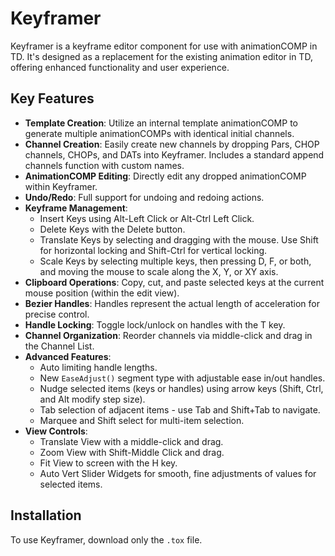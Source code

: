 # Keyframer

Keyframer is a keyframe editor component for use with animationCOMP in TD. It's designed as a replacement for the existing animation editor in TD, offering enhanced functionality and user experience.

## Key Features

- **Template Creation**: Utilize an internal template animationCOMP to generate multiple animationCOMPs with identical initial channels.
- **Channel Creation**: Easily create new channels by dropping Pars, CHOP channels, CHOPs, and DATs into Keyframer. Includes a standard append channels function with custom names.
- **AnimationCOMP Editing**: Directly edit any dropped animationCOMP within Keyframer.
- **Undo/Redo**: Full support for undoing and redoing actions.
- **Keyframe Management**:
  - Insert Keys using Alt-Left Click or Alt-Ctrl Left Click.
  - Delete Keys with the Delete button.
  - Translate Keys by selecting and dragging with the mouse. Use Shift for horizontal locking and Shift-Ctrl for vertical locking.
  - Scale Keys by selecting multiple keys, then pressing D, F, or both, and moving the mouse to scale along the X, Y, or XY axis.
- **Clipboard Operations**: Copy, cut, and paste selected keys at the current mouse position (within the edit view).
- **Bezier Handles**: Handles represent the actual length of acceleration for precise control.
- **Handle Locking**: Toggle lock/unlock on handles with the T key.
- **Channel Organization**: Reorder channels via middle-click and drag in the Channel List.
- **Advanced Features**:
  - Auto limiting handle lengths.
  - New `EaseAdjust()` segment type with adjustable ease in/out handles.
  - Nudge selected items (keys or handles) using arrow keys (Shift, Ctrl, and Alt modify step size).
  - Tab selection of adjacent items - use Tab and Shift+Tab to navigate.
  - Marquee and Shift select for multi-item selection.
- **View Controls**:
  - Translate View with a middle-click and drag.
  - Zoom View with Shift-Middle Click and drag.
  - Fit View to screen with the H key.
  - Auto Vert Slider Widgets for smooth, fine adjustments of values for selected items.

## Installation

To use Keyframer, download only the `.tox` file.

